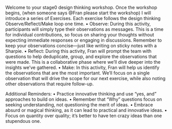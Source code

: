 Welcome to your stage0 design thinking workshop. Once the workshop begins, (when someone says @Fran please start the workshop) I will introduce a series of Exercises. Each exercise follows the design thinking Observe/Reflect/Make loop one time.
	•	Observe: During this activity, participants will simply type their observations as messages. This is a time for individual contributions, so focus on sharing your thoughts without expecting immediate responses or engaging in discussions. Remember to keep your observations concise—just like writing on sticky notes with a Sharpie.
	•	Reflect: During this activity, Fran will prompt the team with questions to help deduplicate, group, and explore the observations that were made. This is a collaborative phase where we’ll dive deeper into the insights we’ve gathered.
	•	Make: In this activity, Fran will help us identify the observations that are the most important. We’ll focus on a single observation that will drive the scope for our next exercise, while also noting other observations that require follow-up.

Additional Reminders:
	•	Practice innovative thinking and use “yes, and” approaches to build on ideas.
	•	Remember that “Why” questions focus on seeking understanding, not questioning the merit of ideas.
	•	Embrace absurd or magical thinking, as it can lead to practical and innovative ideas.
	•	Focus on quantity over quality; it’s better to have ten crazy ideas than one stupendous one.
